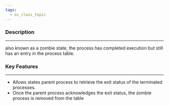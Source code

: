 ```yaml
---
tags:
  - os_class_topic
---
```

### Description
---
also known as a zombie state, the process has completed execution but still has an entry in the process table. 

### Key Features
---
- Allows states parent process to retrieve the exit status of the terminated processes.
- Once the parent process acknowledges the exit status, the zombie process is removed from the table
